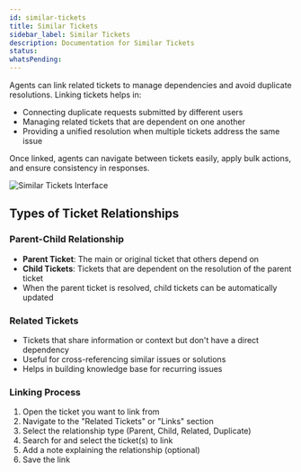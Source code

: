 ```yaml
---
id: similar-tickets
title: Similar Tickets
sidebar_label: Similar Tickets
description: Documentation for Similar Tickets
status: 
whatsPending: 
---
```


Agents can link related tickets to manage dependencies and avoid duplicate resolutions. Linking tickets helps in:

- Connecting duplicate requests submitted by different users
- Managing related tickets that are dependent on one another
- Providing a unified resolution when multiple tickets address the same issue

Once linked, agents can navigate between tickets easily, apply bulk actions, and ensure consistency in responses.

![Similar Tickets Interface](/img/Helpdesk/Linked_Tickets.jpg)

## Types of Ticket Relationships

### Parent-Child Relationship
- **Parent Ticket**: The main or original ticket that others depend on
- **Child Tickets**: Tickets that are dependent on the resolution of the parent ticket
- When the parent ticket is resolved, child tickets can be automatically updated

### Related Tickets
- Tickets that share information or context but don't have a direct dependency
- Useful for cross-referencing similar issues or solutions
- Helps in building knowledge base for recurring issues

### Linking Process

1. Open the ticket you want to link from
2. Navigate to the "Related Tickets" or "Links" section
3. Select the relationship type (Parent, Child, Related, Duplicate)
4. Search for and select the ticket(s) to link
5. Add a note explaining the relationship (optional)
6. Save the link


